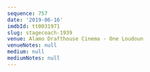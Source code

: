 ```yaml
---
sequence: 757
date: '2019-06-16'
imdbId: tt0031971
slug: stagecoach-1939
venue: Alamo Drafthouse Cinema - One Loudoun
venueNotes: null
medium: null
mediumNotes: null
---
```


